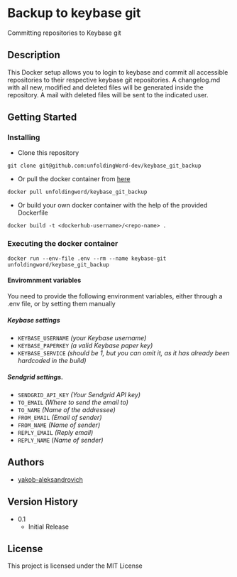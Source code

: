 # Backup to keybase git

Committing repositories to Keybase git

## Description

This Docker setup allows you to login to keybase and commit all accessible repositories to their respective keybase git repositories.
A changelog.md with all new, modified and deleted files will be generated inside the repository.
A mail with deleted files will be sent to the indicated user.

## Getting Started

### Installing

- Clone this repository
```
git clone git@github.com:unfoldingWord-dev/keybase_git_backup
```

- Or pull the docker container from [here](https://hub.docker.com/r/unfoldingword/keybase_git_backup)
```
docker pull unfoldingword/keybase_git_backup
```

- Or build your own docker container with the help of the provided Dockerfile
```
docker build -t <dockerhub-username>/<repo-name> .
```

### Executing the docker container

```
docker run --env-file .env --rm --name keybase-git unfoldingword/keybase_git_backup
```

#### Enviromnment variables
You need to provide the following environment variables, 
either through a .env file, or by setting them manually

##### Keybase settings
- `KEYBASE_USERNAME` *(your Keybase username)*
- `KEYBASE_PAPERKEY` *(a valid Keybase paper key)*
- `KEYBASE_SERVICE` *(should be 1, but you can omit it, as it has already been hardcoded in the build)*

##### Sendgrid settings.
- `SENDGRID_API_KEY` *(Your Sendgrid API key)*
- `TO_EMAIL` *(Where to send the email to)*
- `TO_NAME` *(Name of the addressee)*
- `FROM_EMAIL` *(Email of sender)*
- `FROM_NAME` *(Name of sender)*
- `REPLY_EMAIL` *(Reply email)*
- `REPLY_NAME` (*Name of sender)*

## Authors

- [yakob-aleksandrovich ](https://github.com/yakob-aleksandrovich)

## Version History

* 0.1
    * Initial Release

## License

This project is licensed under the MIT License
